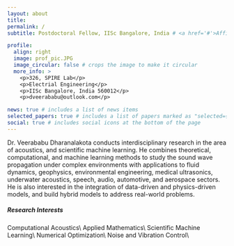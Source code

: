 ```yaml
---
layout: about
title: 
permalink: /
subtitle: Postdoctoral Fellow, IISc Bangalore, India # <a href='#'>Affiliations</a>. Address. Contacts. Motto. Etc.

profile:
  align: right
  image: prof_pic.JPG
  image_circular: false # crops the image to make it circular
  more_info: >
    <p>326, SPIRE Lab</p>
    <p>Electrial Engineering</p>
    <p>IISc Bangalore, India 560012</p>
    <p>dveerababu@outlook.com</p>

news: true # includes a list of news items
selected_papers: true # includes a list of papers marked as "selected={true}"
social: true # includes social icons at the bottom of the page
---
```

Dr. Veerababu Dharanalakota conducts interdisciplinary research in the area of acoustics, and scientific machine learning. He combines theoretical, computational, and machine learning methods to study the sound wave propagation under complex environments with applications to fluid dynamics, geophysics, environmental engineering, medical ultrasonics, underwater acoustics, speech, audio, automotive, and aerospace sectors. He is also interested in the integration of data-driven and physics-driven models, and build hybrid models to address real-world problems. 

<h5>Research Interests</h5>
Computational Acoustics\
Applied Mathematics\
Scientific Machine Learning\
Numerical Optimization\
Noise and Vibration Control\

